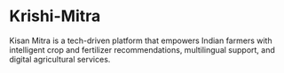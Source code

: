# Krishi-Mitra
Kisan Mitra is a tech-driven platform that empowers Indian farmers with intelligent crop and fertilizer recommendations, multilingual support, and digital agricultural services.
